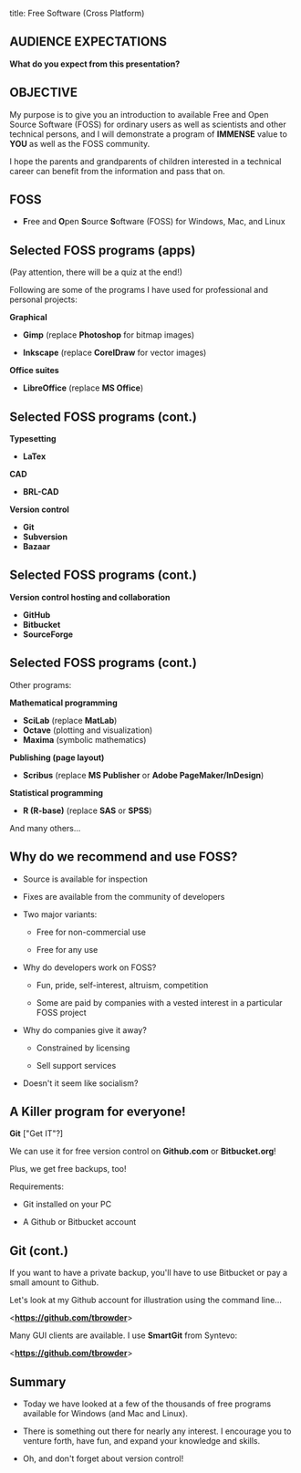 title: Free Software (Cross Platform)
<!-- insert-file headers.md -->

## AUDIENCE EXPECTATIONS

**What do you expect from this presentation?**

## OBJECTIVE

My purpose is to give you an introduction to available Free and Open
Source Software (FOSS) for ordinary users as well as scientists and
other technical persons, and I will demonstrate a program of
**IMMENSE** value to **YOU** as well as the FOSS community.

I hope the parents and grandparents of children interested in a
technical career can benefit from the information and pass that on.

## FOSS

- **F**ree and **O**pen **S**ource **S**oftware (FOSS) for Windows, Mac, and Linux

## Selected FOSS programs (apps)

(Pay attention, there will be a quiz at the end!)

Following are some of the programs I have used for professional and
personal projects:

**Graphical**

- **Gimp** (replace **Photoshop** for bitmap images)

- **Inkscape** (replace **CorelDraw** for vector images)

**Office suites**

- **LibreOffice** (replace **MS Office**)

## Selected FOSS programs (cont.)

**Typesetting**

- **LaTex**

**CAD**

- **BRL-CAD**

**Version control**

- **Git**
- **Subversion**
- **Bazaar**

## Selected FOSS programs (cont.)

**Version control hosting and collaboration**

- **GitHub**
- **Bitbucket**
- **SourceForge**

## Selected FOSS programs (cont.)

Other programs:

**Mathematical programming**

- **SciLab** (replace **MatLab**)
- **Octave** (plotting and visualization)
- **Maxima** (symbolic mathematics)

**Publishing (page layout)**

- **Scribus** (replace **MS Publisher** or **Adobe PageMaker/InDesign**)

**Statistical programming**

- **R (R-base)** (replace **SAS** or **SPSS**)

And many others...

## Why do we recommend and use FOSS?

- Source is available for inspection

- Fixes are available from the community of developers

- Two major variants:

	- Free for non-commercial use

	- Free for any use

- Why do developers work on FOSS?

	- Fun, pride, self-interest, altruism, competition

	- Some are paid by companies with a vested interest in a
	  particular FOSS project

- Why do companies give it away?

	- Constrained by licensing

	- Sell support services

- Doesn't it seem like socialism?

## A Killer program for everyone!

**Git** ["Get IT"?]

We can use it for free version control on **Github.com** or **Bitbucket.org**!

Plus, we get free backups, too!

Requirements:

+ Git installed on your PC

+ A Github or Bitbucket account

## Git (cont.)

If you want to have a private backup, you'll have to use Bitbucket or
pay a small amount to Github.

Let's look at my Github account for illustration using the command line...

<**<https://github.com/tbrowder>**>

Many GUI clients are available. I use **SmartGit** from Syntevo:

<**<https://github.com/tbrowder>**>


## Summary

- Today we have looked at a few of the thousands of free programs
  available for Windows (and Mac and Linux).

- There is something out there for nearly any interest.  I encourage
  you to venture forth, have fun, and expand your knowledge and skills.

- Oh, and don't forget about version control!

<!-- insert-file closer-help.md -->
